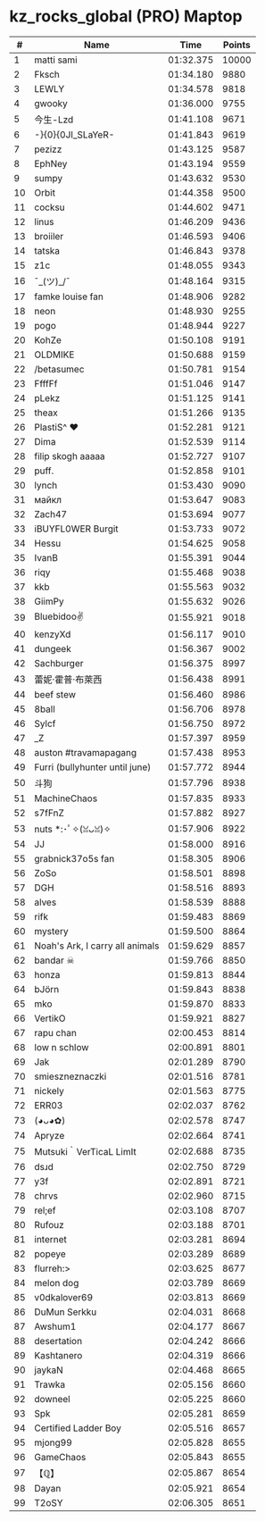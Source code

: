 # kz_rocks_global (PRO) Maptop

|  # | Name | Time | Points |
|-------------- | -------------- | -------------- | -------------- | 
| 1 | matti sami | 01:32.375 | 10000 | 
| 2 | Fksch | 01:34.180 | 9880 | 
| 3 | LEWLY | 01:34.578 | 9818 | 
| 4 | gwooky | 01:36.000 | 9755 | 
| 5 | 今生-Lzd | 01:41.108 | 9671 | 
| 6 | -}{0}{0JI_SLaYeR- | 01:41.843 | 9619 | 
| 7 | pezizz | 01:43.125 | 9587 | 
| 8 | EphNey | 01:43.194 | 9559 | 
| 9 | sumpy | 01:43.632 | 9530 | 
| 10 | Orbit | 01:44.358 | 9500 | 
| 11 | cocksu | 01:44.602 | 9471 | 
| 12 | linus | 01:46.209 | 9436 | 
| 13 | broiiler | 01:46.593 | 9406 | 
| 14 | tatska | 01:46.843 | 9378 | 
| 15 | z1c | 01:48.055 | 9343 | 
| 16 | ¯\_(ツ)_/¯ | 01:48.164 | 9315 | 
| 17 | famke louise fan | 01:48.906 | 9282 | 
| 18 | neon | 01:48.930 | 9255 | 
| 19 | pogo | 01:48.944 | 9227 | 
| 20 | KohZe | 01:50.108 | 9191 | 
| 21 | OLDMIKE | 01:50.688 | 9159 | 
| 22 | /betasumec | 01:50.781 | 9154 | 
| 23 | FfffFf | 01:51.046 | 9147 | 
| 24 | pLekz | 01:51.125 | 9141 | 
| 25 | theax | 01:51.266 | 9135 | 
| 26 | PlastiS^ ♥ | 01:52.281 | 9121 | 
| 27 | Dima | 01:52.539 | 9114 | 
| 28 | filip skogh aaaaa | 01:52.727 | 9107 | 
| 29 | puff. | 01:52.858 | 9101 | 
| 30 | lynch | 01:53.430 | 9090 | 
| 31 | майкл | 01:53.647 | 9083 | 
| 32 | Zach47 | 01:53.694 | 9077 | 
| 33 | iBUYFL0WER Burgit | 01:53.733 | 9072 | 
| 34 | Hessu | 01:54.625 | 9058 | 
| 35 | IvanB | 01:55.391 | 9044 | 
| 36 | riqy | 01:55.468 | 9038 | 
| 37 | kkb | 01:55.563 | 9032 | 
| 38 | GiimPy | 01:55.632 | 9026 | 
| 39 | Bluebidoo✌ | 01:55.921 | 9018 | 
| 40 | kenzyXd | 01:56.117 | 9010 | 
| 41 | dungeek | 01:56.367 | 9002 | 
| 42 | Sachburger | 01:56.375 | 8997 | 
| 43 | 蕾妮·霍普·布萊西 | 01:56.438 | 8991 | 
| 44 | beef stew | 01:56.460 | 8986 | 
| 45 | 8ball | 01:56.706 | 8978 | 
| 46 | Sylcf | 01:56.750 | 8972 | 
| 47 | _Z | 01:57.397 | 8959 | 
| 48 | auston #travamapagang | 01:57.438 | 8953 | 
| 49 | Furri (bullyhunter until june) | 01:57.772 | 8944 | 
| 50 | 斗狗 | 01:57.796 | 8938 | 
| 51 | MachineChaos | 01:57.835 | 8933 | 
| 52 | s7fFnZ | 01:57.882 | 8927 | 
| 53 | nuts *:･ﾟ✧(ꈍᴗꈍ)✧ | 01:57.906 | 8922 | 
| 54 | JJ | 01:58.000 | 8916 | 
| 55 | grabnick37o5s fan | 01:58.305 | 8906 | 
| 56 | ZoSo | 01:58.501 | 8898 | 
| 57 | DGH | 01:58.516 | 8893 | 
| 58 | alves | 01:58.539 | 8888 | 
| 59 | rifk | 01:59.483 | 8869 | 
| 60 | mystery | 01:59.500 | 8864 | 
| 61 | Noah's Ark, I carry all animals | 01:59.629 | 8857 | 
| 62 | bandar ☠ | 01:59.766 | 8850 | 
| 63 | honza | 01:59.813 | 8844 | 
| 64 | bJörn | 01:59.843 | 8838 | 
| 65 | mko | 01:59.870 | 8833 | 
| 66 | VertikO | 01:59.921 | 8827 | 
| 67 | rapu chan | 02:00.453 | 8814 | 
| 68 | low n schlow | 02:00.891 | 8801 | 
| 69 | Jak | 02:01.289 | 8790 | 
| 70 | smieszneznaczki | 02:01.516 | 8781 | 
| 71 | nickely | 02:01.563 | 8775 | 
| 72 | ERR03 | 02:02.037 | 8762 | 
| 73 | (◕ᴗ◕✿) | 02:02.578 | 8747 | 
| 74 | Apryze | 02:02.664 | 8741 | 
| 75 | Mutsuki｀VerTicaL LimIt | 02:02.688 | 8735 | 
| 76 | dsɹd | 02:02.750 | 8729 | 
| 77 | y3f | 02:02.891 | 8721 | 
| 78 | chrvs | 02:02.960 | 8715 | 
| 79 | rel;ef | 02:03.108 | 8707 | 
| 80 | Rufouz | 02:03.188 | 8701 | 
| 81 | internet | 02:03.281 | 8694 | 
| 82 | popeye | 02:03.289 | 8689 | 
| 83 | flurreh:> | 02:03.625 | 8677 | 
| 84 | melon dog | 02:03.789 | 8669 | 
| 85 | v0dkalover69 | 02:03.813 | 8669 | 
| 86 | DuMun Serkku | 02:04.031 | 8668 | 
| 87 | Awshum1 | 02:04.177 | 8667 | 
| 88 | desertation | 02:04.242 | 8666 | 
| 89 | Kashtanero | 02:04.319 | 8666 | 
| 90 | jaykaN | 02:04.468 | 8665 | 
| 91 | Trawka | 02:05.156 | 8660 | 
| 92 | downeel | 02:05.225 | 8660 | 
| 93 | Spk | 02:05.281 | 8659 | 
| 94 | Certified Ladder Boy | 02:05.516 | 8657 | 
| 95 | mjong99 | 02:05.828 | 8655 | 
| 96 | GameChaos | 02:05.843 | 8655 | 
| 97 | 【ℚ】 | 02:05.867 | 8654 | 
| 98 | Dayan | 02:05.921 | 8654 | 
| 99 | T2oSY | 02:06.305 | 8651 | 

